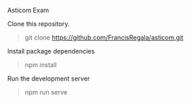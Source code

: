 Asticom Exam

Clone this repository.
  > git clone https://github.com/FrancisRegala/asticom.git

Install package dependencies
  > npm install

Run the development server
  > npm run serve
